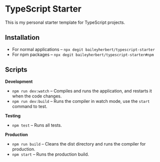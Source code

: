 # TypeScript Starter

This is my personal starter template for TypeScript projects.

## Installation

- For normal applications – `npx degit baileyherbert/typescript-starter`
- For npm packages – `npx degit baileyherbert/typescript-starter#npm`

## Scripts

**Development**
- `npm run dev:watch` – Compiles and runs the application, and restarts it when the code changes.
- `npm run dev:build` – Runs the compiler in watch mode, use the `start` command to test.

**Testing**
- `npm test` – Runs all tests.

**Production**
- `npm run build` – Cleans the dist directory and runs the compiler for production.
- `npm start` – Runs the production build.
